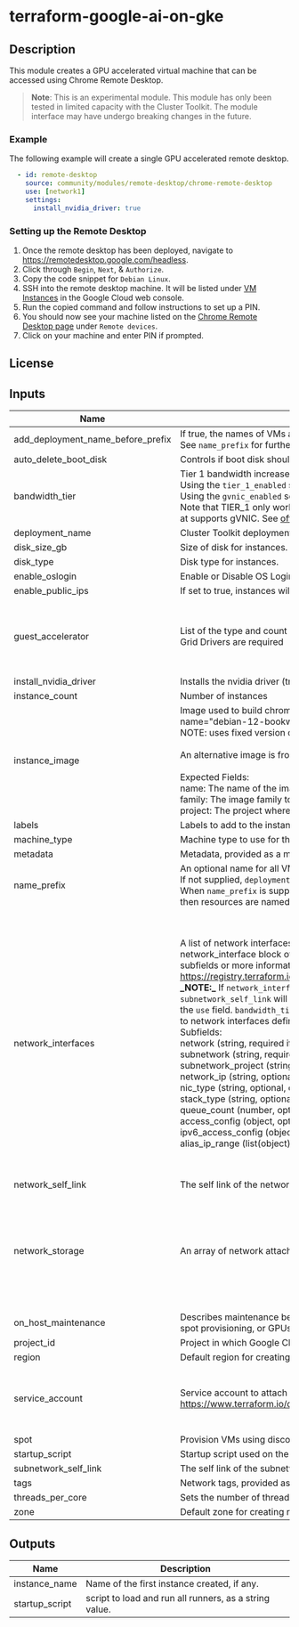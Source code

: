 # terraform-google-ai-on-gke

## Description

This module creates a GPU accelerated virtual machine that can be accessed using
Chrome Remote Desktop.

> **Note**: This is an experimental module. This module has only been tested in
> limited capacity with the Cluster Toolkit. The module interface may have undergo
> breaking changes in the future.

### Example

The following example will create a single GPU accelerated remote desktop.

```yaml
  - id: remote-desktop
    source: community/modules/remote-desktop/chrome-remote-desktop
    use: [network1]
    settings:
      install_nvidia_driver: true
```

### Setting up the Remote Desktop

1. Once the remote desktop has been deployed, navigate to https://remotedesktop.google.com/headless.
1. Click through `Begin`, `Next`, & `Authorize`.
1. Copy the code snippet for `Debian Linux`.
1. SSH into the remote desktop machine. It will be listed under
   [VM Instances](https://console.cloud.google.com/compute/instances) in the
   Google Cloud web console.
1. Run the copied command and follow instructions to set up a PIN.
1. You should now see your machine listed on the
   [Chrome Remote Desktop page](https://remotedesktop.google.com/access) under `Remote devices`.
1. Click on your machine and enter PIN if prompted.

## License

<!-- BEGINNING OF PRE-COMMIT-TERRAFORM DOCS HOOK -->
## Inputs

| Name | Description | Type | Default | Required |
|------|-------------|------|---------|:--------:|
| add\_deployment\_name\_before\_prefix | If true, the names of VMs and disks will always be prefixed with `deployment_name` to enable uniqueness across deployments.<br>See `name_prefix` for further details on resource naming behavior. | `bool` | `false` | no |
| auto\_delete\_boot\_disk | Controls if boot disk should be auto-deleted when instance is deleted. | `bool` | `true` | no |
| bandwidth\_tier | Tier 1 bandwidth increases the maximum egress bandwidth for VMs.<br>  Using the `tier_1_enabled` setting will enable both gVNIC and TIER\_1 higher bandwidth networking.<br>  Using the `gvnic_enabled` setting will only enable gVNIC and will not enable TIER\_1.<br>  Note that TIER\_1 only works with specific machine families & shapes and must be using an image th<br>at supports gVNIC. See [official docs](https://cloud.google.com/compute/docs/networking/configure-v<br>m-with-high-bandwidth-configuration) for more details. | `string` | `"not_enabled"` | no |
| deployment\_name | Cluster Toolkit deployment name. Cloud resource names will include this value. | `string` | n/a | yes |
| disk\_size\_gb | Size of disk for instances. | `number` | `200` | no |
| disk\_type | Disk type for instances. | `string` | `"pd-balanced"` | no |
| enable\_oslogin | Enable or Disable OS Login with "ENABLE" or "DISABLE". Set to "INHERIT" to inherit project OS Login setting. | `string` | `"ENABLE"` | no |
| enable\_public\_ips | If set to true, instances will have public IPs on the internet. | `bool` | `true` | no |
| guest\_accelerator | List of the type and count of accelerator cards attached to the instance. Requires virtual workstation accelerator if Nvidia Grid Drivers are required | <pre>list(object({<br>    type  = string,<br>    count = number<br>  }))</pre> | <pre>[<br>  {<br>    "count": 1,<br>    "type": "nvidia-tesla-t4-vws"<br>  }<br>]</pre> | no |
| install\_nvidia\_driver | Installs the nvidia driver (true/false). For details, see https://cloud.google.com/compute/docs/gpus/install-drivers-gpu | `bool` | n/a | yes |
| instance\_count | Number of instances | `number` | `1` | no |
| instance\_image | Image used to build chrome remote desktop node. The default image is<br>name="debian-12-bookworm-v20240815" and project="debian-cloud".<br>NOTE: uses fixed version of image to avoid NVIDIA driver compatibility issues.<br><br>An alternative image is from name="ubuntu-2204-jammy-v20240126" and project="ubuntu-os-cloud".<br><br>Expected Fields:<br>name: The name of the image. Mutually exclusive with family.<br>family: The image family to use. Mutually exclusive with name.<br>project: The project where the image is hosted. | `map(string)` | <pre>{<br>  "name": "debian-12-bookworm-v20240815",<br>  "project": "debian-cloud"<br>}</pre> | no |
| labels | Labels to add to the instances. Key-value pairs. | `map(string)` | `{}` | no |
| machine\_type | Machine type to use for the instance creation. Must be N1 family if GPU is used. | `string` | `"n1-standard-8"` | no |
| metadata | Metadata, provided as a map | `map(string)` | `{}` | no |
| name\_prefix | An optional name for all VM and disk resources.<br>If not supplied, `deployment_name` will be used.<br>When `name_prefix` is supplied, and `add_deployment_name_before_prefix` is set,<br>then resources are named by "<`deployment_name`>-<`name_prefix`>-<#>". | `string` | `null` | no |
| network\_interfaces | A list of network interfaces. The options match that of the terraform<br>network\_interface block of google\_compute\_instance. For descriptions of the<br>subfields or more information see the documentation:<br>https://registry.terraform.io/providers/hashicorp/google/latest/docs/resources/compute_instance#nested_network_interface<br>**\_NOTE:\_** If `network_interfaces` are set, `network_self_link` and<br>`subnetwork_self_link` will be ignored, even if they are provided through<br>the `use` field. `bandwidth_tier` and `enable_public_ips` also do not apply<br>to network interfaces defined in this variable.<br>Subfields:<br>network            (string, required if subnetwork is not supplied)<br>subnetwork         (string, required if network is not supplied)<br>subnetwork\_project (string, optional)<br>network\_ip         (string, optional)<br>nic\_type           (string, optional, choose from ["GVNIC", "VIRTIO\_NET", "RDMA", "IRDMA", "MRDMA"])<br>stack\_type         (string, optional, choose from ["IPV4\_ONLY", "IPV4\_IPV6"])<br>queue\_count        (number, optional)<br>access\_config      (object, optional)<br>ipv6\_access\_config (object, optional)<br>alias\_ip\_range     (list(object), optional) | <pre>list(object({<br>    network            = string,<br>    subnetwork         = string,<br>    subnetwork_project = string,<br>    network_ip         = string,<br>    nic_type           = string,<br>    stack_type         = string,<br>    queue_count        = number,<br>    access_config = list(object({<br>      nat_ip                 = string,<br>      public_ptr_domain_name = string,<br>      network_tier           = string<br>    })),<br>    ipv6_access_config = list(object({<br>      public_ptr_domain_name = string,<br>      network_tier           = string<br>    })),<br>    alias_ip_range = list(object({<br>      ip_cidr_range         = string,<br>      subnetwork_range_name = string<br>    }))<br>  }))</pre> | `[]` | no |
| network\_self\_link | The self link of the network to attach the VM. | `string` | `"default"` | no |
| network\_storage | An array of network attached storage mounts to be configured. | <pre>list(object({<br>    server_ip             = string,<br>    remote_mount          = string,<br>    local_mount           = string,<br>    fs_type               = string,<br>    mount_options         = string,<br>    client_install_runner = map(string)<br>    mount_runner          = map(string)<br>  }))</pre> | `[]` | no |
| on\_host\_maintenance | Describes maintenance behavior for the instance. If left blank this will default to `MIGRATE` except for when `placement_policy`, spot provisioning, or GPUs require it to be `TERMINATE` | `string` | `"TERMINATE"` | no |
| project\_id | Project in which Google Cloud resources will be created | `string` | n/a | yes |
| region | Default region for creating resources | `string` | n/a | yes |
| service\_account | Service account to attach to the instance. See https://www.terraform.io/docs/providers/google/r/compute_instance_template.html#service_account. | <pre>object({<br>    email  = string,<br>    scopes = set(string)<br>  })</pre> | <pre>{<br>  "email": null,<br>  "scopes": [<br>    "https://www.googleapis.com/auth/cloud-platform"<br>  ]<br>}</pre> | no |
| spot | Provision VMs using discounted Spot pricing, allowing for preemption | `bool` | `false` | no |
| startup\_script | Startup script used on the instance | `string` | `null` | no |
| subnetwork\_self\_link | The self link of the subnetwork to attach the VM. | `string` | `null` | no |
| tags | Network tags, provided as a list | `list(string)` | `[]` | no |
| threads\_per\_core | Sets the number of threads per physical core | `number` | `2` | no |
| zone | Default zone for creating resources | `string` | n/a | yes |

## Outputs

| Name | Description |
|------|-------------|
| instance\_name | Name of the first instance created, if any. |
| startup\_script | script to load and run all runners, as a string value. |

<!-- END OF PRE-COMMIT-TERRAFORM DOCS HOOK -->
